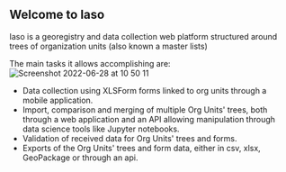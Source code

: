 ## Welcome to Iaso

Iaso is a georegistry and data collection web platform structured around trees of organization units (also known a master lists)

The main tasks it allows accomplishing are:![Screenshot 2022-06-28 at 10 50 11](https://user-images.githubusercontent.com/38907762/223693753-a4ea672b-334d-41c7-b5ef-560424693b2c.png)


- Data collection using XLSForm forms linked to org units through a mobile application.
- Import, comparison and merging of multiple Org Units' trees, both through a web application and an API allowing manipulation through data science tools like Jupyter notebooks.
- Validation of received data for Org Units' trees and forms.
- Exports of the Org Units' trees and form data, either in csv, xlsx, GeoPackage or through an api.
